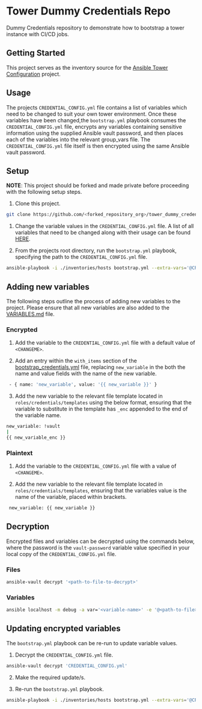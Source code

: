 # Tower Dummy Credentials Repo

Dummy Credentials repository to demonstrate how to bootstrap a tower instance with CI/CD jobs.

## Getting Started

This project serves as the inventory source for the [Ansible Tower Configuration](https://github.com/integr8ly/ansible-tower-configuration) project.

## Usage 

The projects `CREDENTIAL_CONFIG.yml` file contains a list of variables which need to be changed to suit your own tower environment. Once these variables have been changed,the `bootstrap.yml` playbook consumes the `CREDENTIAL_CONFIG.yml` file, encrypts any variables containing sensitive information using the supplied Ansible vault password, and then places each of the variables into the relevant group_vars file. The `CREDENTIAL_CONFIG.yml` file itself is then encrypted using the same Ansible vault password.

## Setup

**NOTE**: This project should be forked and made private before proceeding with the following setup steps.

1. Clone this project.

```bash
git clone https://github.com/<forked_repository_org>/tower_dummy_credentials
```

1. Change the variable values in the `CREDENTIAL_CONFIG.yml` file. A list of all variables that need to be changed along with their usage can be found [HERE](VARIABLES.md).

2. From the projects root directory, run the `bootstrap.yml` playbook, specifying the path to the `CREDENTIAL_CONFIG.yml` file.

```bash
ansible-playbook -i ./inventories/hosts bootstrap.yml --extra-vars='@CREDENTIAL_CONFIG.yml'
```

## Adding new variables

The following steps outline the process of adding new variables to the project. Please ensure that all new variables are also added to the [VARIABLES.md](VARIABLES.md) file.

### Encrypted

1. Add the variable to the  `CREDENTIAL_CONFIG.yml` file with a default value of `<CHANGEME>`.

2. Add an entry within the `with_items` section of the [bootstrap_credentials.yml](roles/credentials/tasks/bootstrap_credentials.yml#L13) file, replacing `new_variable` in the both the name and value fields with the name of the new variable.

```bash
 - { name: 'new_variable', value: '{{ new_variable }}' }
 ```

3. Add the new variable to the relevant file template located in `roles/credentials/templates` using the below format, ensuring that the variable to substitute in the template has `_enc` appended to the end of the variable name.

```bash
new_variable: !vault
|
{{ new_variable_enc }}
 ```

 ### Plaintext

 1. Add the variable to the  `CREDENTIAL_CONFIG.yml` file with a value of `<CHANGEME>`.
   
 2. Add the new variable to the relevant file template located in `roles/credentials/templates`, ensuring that the variables value is the name of the variable, placed within brackets.

```bash
 new_variable: {{ new_variable }}
 ```

## Decryption

Encrypted files and variables can be decrypted using the commands below, where the password is the `vault-password` variable value specified in your local copy of the `CREDENTIAL_CONFIG.yml` file.

### Files

```bash
ansible-vault decrypt '<path-to-file-to-decrypt>'
 ```

### Variables

```bash
ansible localhost -m debug -a var='<variable-name>' -e '@<path-to-file>' --ask-vault-pass
```

## Updating encrypted variables

The `bootstrap.yml` playbook can be re-run to update variable values.

1. Decrypt the `CREDENTIAL_CONFIG.yml` file.

```bash
ansible-vault decrypt 'CREDENTIAL_CONFIG.yml'
```

2. Make the required update/s.

3. Re-run the `bootstrap.yml` playbook.

```bash
ansible-playbook -i ./inventories/hosts bootstrap.yml --extra-vars='@CREDENTIAL_CONFIG.yml'
```